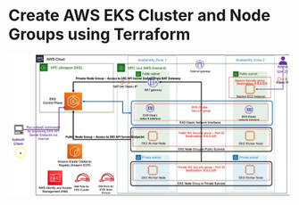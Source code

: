 # Create AWS EKS Cluster and Node Groups using Terraform
![kubernetes cluster with eks](https://github.com/Omar-Ahmed-Dt/AWS-EKS-Cluster/blob/master/img/eks.png)

